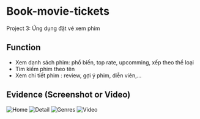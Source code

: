# Book-movie-tickets
Project 3: Ứng dụng đặt vé xem phim
## Function
- Xem danh sách phim: phổ biến, top rate, upcomming, xếp theo thể loại
- Tìm kiếm phim theo tên
- Xem chi tiết phim : review, gợi ý phim, diễn viên,...
## Evidence (Screenshot or Video)
![Home](https://user-images.githubusercontent.com/45956869/103480203-8b12cc00-4e05-11eb-8f06-8f24c3fe7289.png)
![Detail](https://user-images.githubusercontent.com/45956869/103480262-de851a00-4e05-11eb-930b-8b050233f895.png)
![Genres](https://user-images.githubusercontent.com/45956869/103480279-0eccb880-4e06-11eb-945a-3996d75ad8e6.png)
![Video](https://user-images.githubusercontent.com/45956869/103480358-7aaf2100-4e06-11eb-94d2-b47eb1475c46.png)
